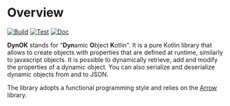# Overview
[![Build](https://github.com/AmaVic/dynok/actions/workflows/build.yml/badge.svg)](https://github.com/AmaVic/dynok/actions/workflows/build.yml) [![Test](https://github.com/AmaVic/dynok/actions/workflows/test.yml/badge.svg)](https://github.com/AmaVic/dynok/actions/workflows/test.yml) [![Doc](https://github.com/AmaVic/dynok/actions/workflows/doc.yml/badge.svg)](https://github.com/AmaVic/dynok/actions/workflows/doc.yml)

**DynOK** stands for "**Dyn**amic **O**bject **K**otlin". It is a pure Kotlin library that allows to create objects with properties that are defined at runtime, similarly to javascript objects. 
It is possible to dynamically retrieve, add and modify the properties of a dynamic object. You can also serialize and deserialize dynamic objects from and to JSON.

The library adopts a functional programming style and relies on the [Arrow](https://arrow-kt.io) library.
